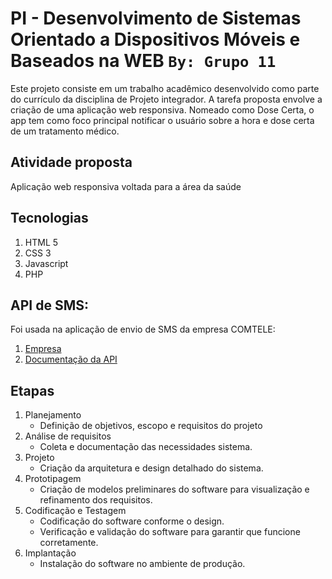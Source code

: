# PI - Desenvolvimento de Sistemas Orientado a Dispositivos Móveis e Baseados na WEB `By: Grupo 11`
Este projeto consiste em um trabalho acadêmico desenvolvido como parte do currículo da disciplina de Projeto integrador. A tarefa proposta envolve a criação de uma aplicação web responsiva. 
Nomeado como Dose Certa, o app tem como foco principal notificar o usuário sobre a hora e dose certa de um tratamento médico.

## Atividade proposta
Aplicação web responsiva voltada para a área da saúde

## Tecnologias
1. HTML 5
2. CSS 3
3. Javascript
4. PHP

## API de SMS:
Foi usada na aplicação de envio de SMS da empresa COMTELE:
1. [Empresa](https://comtele.com.br/)
2. [Documentação da API](https://docs.comtele.com.br/?_ga=2.232330975.1755407992.1655119413-874971166.1632848531#introducao-api-rest )




## Etapas
1. Planejamento
    - Definição de objetivos, escopo e requisitos do projeto
2. Análise de requisitos
    - Coleta e documentação das necessidades sistema.
3. Projeto
    - Criação da arquitetura e design detalhado do sistema.
4. Prototipagem
    - Criação de modelos preliminares do software para visualização e refinamento dos requisitos.
5. Codificação e Testagem
    - Codificação do software conforme o design.
    - Verificação e validação do software para garantir que funcione corretamente.
6. Implantação
    - Instalação do software no ambiente de produção.



